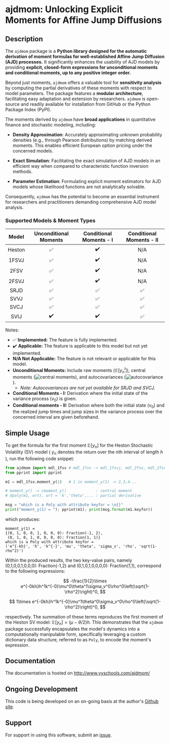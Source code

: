 # ajdmom: Unlocking Explicit Moments for Affine Jump Diffusions

## Description

The `ajdmom` package is a **Python library designed for the automatic derivation of
moment formulas for well-established Affine Jump Diffusion (AJD) processes.** 
It significantly enhances the usability of AJD models by providing **explicit, 
closed-form expressions for unconditional moments and conditional moments,
up to any positive integer order.**


Beyond just moments, `ajdmom` offers a valuable tool for **sensitivity analysis** 
by computing the partial derivatives of these moments with respect to model 
parameters. The package features a **modular architecture**, facilitating easy 
adaptation and extension by researchers. `ajdmom` is open-source and readily 
available for installation from GitHub or the Python Package Index (PyPI).

The moments derived by `ajdmom` have **broad applications** in quantitative finance 
and stochastic modeling, including:

- **Density Approximation**: Accurately approximating unknown probability densities 
  (e.g., through Pearson distributions) by matching derived moments. This enables 
  efficient European option pricing under the concerned models.

- **Exact Simulation**: Facilitating the exact simulation of AJD models in an 
  efficient way when compared to characteristic function inversion methods.

- **Parameter Estimation**: Formulating explicit moment estimators for AJD models 
  whose likelihood functions are not analytically solvable.

Consequently, `ajdmom` has the potential to become an essential instrument for 
researchers and practitioners demanding comprehensive AJD model analysis.

### Supported Models & Moment Types

| Model | Unconditional Moments | Conditional Moments - I | Conditional Moments - II |
|:-----:|:---------------------:|:-----------------------:|:------------------------:|
| Heston|           ✅          |           ✔️            |           N/A           |
| 1FSVJ |           ✅          |           ✔️            |           N/A           |
| 2FSV  |           ✅          |           ✔️            |           N/A           |
| 2FSVJ |           ✅          |           ✔️            |           N/A           |
| SRJD  |           ✅          |            ✅           |            ✅           |
| SVVJ  |           ✅          |            ✅           |            ✅           |
| SVCJ  |           ✅          |            ✅           |            ✅           |
| SVIJ  |          ✔️           |           ✔️            |            ✅           |

Notes: 

- ✅ **Implemented:** The feature is fully implemented.
- ✔️ **Applicable:** The feature is applicable to this model but not yet implemented. 
- **N/A Not Applicable:** The feature is not relevant or applicable for this model. 
- **Unconditional Moments:** Include raw moments ($\mathbb{E}[y_n^l]$), 
  central moments (![central moments](https://latex.codecogs.com/svg.image?\inline&space;\mathbb{E}[\bar{y}_n^l])), 
  and autocovariances
  (![autocovariance](https://latex.codecogs.com/svg.image?\inline&space;cov(y_n^{l_1},y_{n&plus;1}^{l_2}))). 
  - *Note: Autocovariances are not yet available for SRJD and SVCJ.*
- **Conditional Moments - I:** Derivation where the initial state of the variance 
  process ($v_0$) is given.
- **Conditional moments - II:** Derivation where both the initial state ($v_0$) and 
  the realized jump times and jump sizes in the variance process over the concerned
  interval are given beforehand.

## Simple Usage

To get the formula for the first moment $\mathbb{E}[y_n]$ for the Heston Stochastic
Volatility (SV) model ( $y_n$ denotes the return over the nth interval of length $h$ ), 
run the following code snippet:

``` python
from ajdmom import mdl_1fsv # mdl_1fsv -> mdl_1fsvj, mdl_2fsv, mdl_2fsvj
from pprint import pprint

m1 = mdl_1fsv.moment_y(1)   # 1 in moment_y(1) -> 2,3,4...

# moment_y() -> cmoment_y()             : central moment
# dpoly(m1, wrt), wrt = 'k','theta',... : partial derivative

msg = "which is a Poly with attribute keyfor = \n{}"
print("moment_y(1) = "); pprint(m1); print(msg.format(m1.keyfor))
```

which produces:

```         
moment_y(1) = 
{(0, 1, 0, 0, 1, 0, 0, 0): Fraction(-1, 2),
 (0, 1, 0, 1, 0, 0, 0, 0): Fraction(1, 1)}
which is a Poly with attribute keyfor = 
('e^{-kh}', 'h', 'k^{-}', 'mu', 'theta', 'sigma_v', 'rho', 'sqrt(1-rho^2)')
```

Within the produced results, the two key-value pairs, namely (0,1,0,0,1,0,0,0): Fraction(-1,2) and 
(0,1,0,1,0,0,0,0): Fraction(1,1), correspond to the following expressions:

$$
-\frac{1}{2}\times e^{-0kh}h^1k^{-0}\mu^0\theta^1\sigma_v^0\rho^0\left(\sqrt{1-\rho^2}\right)^0,
$$

$$
1\times e^{-0kh}h^1k^{-0}\mu^1\theta^0\sigma_v^0\rho^0\left(\sqrt{1-\rho^2}\right)^0,
$$

respectively. The summation of these terms reproduces the first moment of the Heston
SV model: $\mathbb{E}[y_n] = (\mu-\theta/2)h$. This demonstrates that the `ajdmom` 
package successfully encapsulates the model's dynamics into a computationally 
manipulable form, specifically leveraging a custom dictionary data structure, 
referred to as `Poly`, to encode the moment's expression.

## Documentation

The documentation is hosted on <http://www.yyschools.com/ajdmom/>

## Ongoing Development

This code is being developed on an on-going basis at the author's [Github site](https://github.com/xmlongan/ajdmom).

## Support

For support in using this software, submit an [issue](https://github.com/xmlongan/ajdmom/issues/new).
